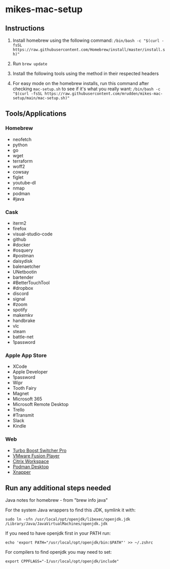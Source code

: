 # mikes-mac-setup

## Instructions

1. Install homebrew using the following command:
`/bin/bash -c "$(curl -fsSL https://raw.githubusercontent.com/Homebrew/install/master/install.sh)"`

2. Run `brew update`

3. Install the following tools using the method in their respected headers

4. For easy mode on the homebrew installs, run this command after checking `mac-setup.sh` to see if it's what you really want: `/bin/bash -c "$(curl -fsSL https://raw.githubusercontent.com/mrudden/mikes-mac-setup/main/mac-setup.sh)"`

## Tools/Applications

### Homebrew
* neofetch
* python
* go
* wget
* terraform
* woff2
* cowsay
* figlet
* youtube-dl
* nmap
* podman
* #java

### Cask
* iterm2
* firefox
* visual-studio-code
* github
* #docker
* #osquery
* #postman
* daisydisk
* balenaetcher
* UNetbootin
* bartender
* #BetterTouchTool
* #dropbox
* discord
* signal
* #zoom
* spotify
* makemkv
* handbrake
* vlc
* steam
* battle-net
* 1password


### Apple App Store
* XCode
* Apple Developer
* 1password
* Wipr
* Tooth Fairy
* Magnet
* Microsoft 365
* Microsoft Remote Desktop
* Trello
* #Transmit
* Slack
* Kindle


### Web
* [Turbo Boost Switcher Pro](https://gumroad.com/l/YeBQUF)
* [VMware Fusion Player](https://www.vmware.com/products/fusion/fusion-evaluation.html)
* [Citrix Workspace](https://www.citrix.com/downloads/workspace-app/mac/workspace-app-for-mac-latest.html)
* [Podman Desktop](https://podman-desktop.io)
* [Xnapper](https://xnapper.com)

## Run any additional steps needed
Java notes for homebrew - from "brew info java"

For the system Java wrappers to find this JDK, symlink it with:

`sudo ln -sfn /usr/local/opt/openjdk/libexec/openjdk.jdk /Library/Java/JavaVirtualMachines/openjdk.jdk`

If you need to have openjdk first in your PATH run:

`echo 'export PATH="/usr/local/opt/openjdk/bin:$PATH"' >> ~/.zshrc`

For compilers to find openjdk you may need to set:

`export CPPFLAGS="-I/usr/local/opt/openjdk/include"`
